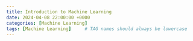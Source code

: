 ```yaml
---
title: Introduction to Machine Learning
date: 2024-04-08 22:00:00 +0000
categories: [Machine Learning]
tags: [Machine Learning]     # TAG names should always be lowercase
---
```


